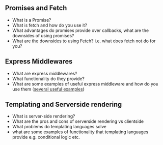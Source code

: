 ## Promises and Fetch
- What is a Promise?
- What is fetch and how do you use it?
- What advantages do promises provide over callbacks, what are the downsides
  of using promises?
- What are the downsides to using Fetch? i.e. what does fetch not do for you?

## Express Middlewares
- What are express middlewares?
- What functionality do they provide?
- What are some examples of useful express middleware and 
how do you use them ([several useful examples](https://blog.jscrambler.com/setting-up-5-useful-middlewares-for-an-express-api/))

## Templating and Serverside rendering
- What is server-side rendering?
- What are the pros and cons of serverside rendering vs clientside
- What problems do templating languages solve
- what are some examples of functionality that templating languages provide
  e.g. conditional logic etc.

